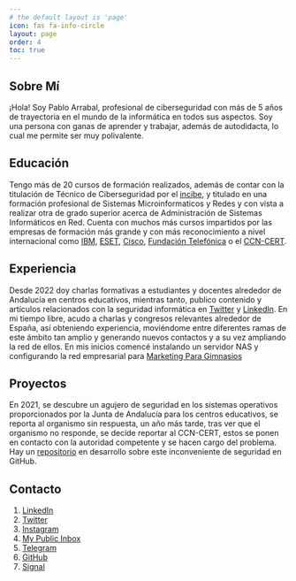 ```yaml
---
# the default layout is 'page'
icon: fas fa-info-circle
layout: page
order: 4
toc: true
---
```

## Sobre Mí

¡Hola! Soy Pablo Arrabal, profesional de ciberseguridad con más de 5 años de trayectoria en el mundo de la informática en todos sus aspectos. Soy una persona con ganas de aprender y trabajar, además de autodidacta, lo cual me permite ser muy polivalente.

## Educación

Tengo más de 20 cursos de formación realizados, además de contar con la titulación de Técnico de Ciberseguridad por el [incibe](https://www.incibe.es/), y titulado en una formación profesional de Sistemas Microinformaticos y Redes y con vista a realizar otra de grado superior acerca de Administración de Sistemas Informáticos en Red. Cuenta con muchos más cursos impartidos por las empresas de formación más grande y con más reconocimiento a nivel internacional como [IBM](https://www.ibm.com/es-es), [ESET](https://www.eset.com/es/), [Cisco](https://www.cisco.com/c/es_es/about.html), [Fundación Telefónica](https://www.fundaciontelefonica.com/) o el [CCN-CERT](https://www.ccn-cert.cni.es/).

## Experiencia

Desde 2022 doy charlas formativas a estudiantes y docentes alrededor de Andalucía en centros educativos, mientras tanto, publico contenido y artículos relacionados con la seguridad informática en [Twitter](https://twitter.com/nuoframework) y [LinkedIn](https://www.linkedin.com/in/pabloarrabale/). En mi tiempo libre, acudo a charlas y congresos relevantes alrededor de España, así obteniendo experiencia, moviéndome entre diferentes ramas de este ámbito tan amplio y generando nuevos contactos y a su vez ampliando la red de ellos. En mis inicios comencé instalando un servidor NAS y configurando la red empresarial para [Marketing Para Gimnasios](https://marketingparagimnasios.com/)

## Proyectos

En 2021, se descubre un agujero de seguridad en los sistemas operativos proporcionados por la Junta de Andalucía para los centros educativos, se reporta al organismo sin respuesta, un año más tarde, tras ver que el organismo no responde, se decide reportar al CCN-CERT, estos se ponen en contacto con la autoridad competente y se hacen cargo del problema. Hay un [repositorio](https://github.com/nuoframework/educaandosreport) en desarrollo sobre este inconveniente de seguridad en GitHub.

## Contacto

1. [LinkedIn](https://linkedin.com/in/pabloarrabal)
2. [Twitter](https://twitter.com/nuoframework)
3. [Instagram](https://instagram.com/nuoframework)
4. [My Public Inbox](https://mypublicinbox.com/Nuoframework)
5. [Telegram](https://t.me/nuoframework)
6. [GitHub](https://github.com/nuoframework)
7. [Signal](https://signal.group/#CjQKINPmOdSQwOSPdpPOSLg_24qooi4iKiUDtEwwnw0T6yetEhATA5M3xP5-8YbF16fus7Kj)


